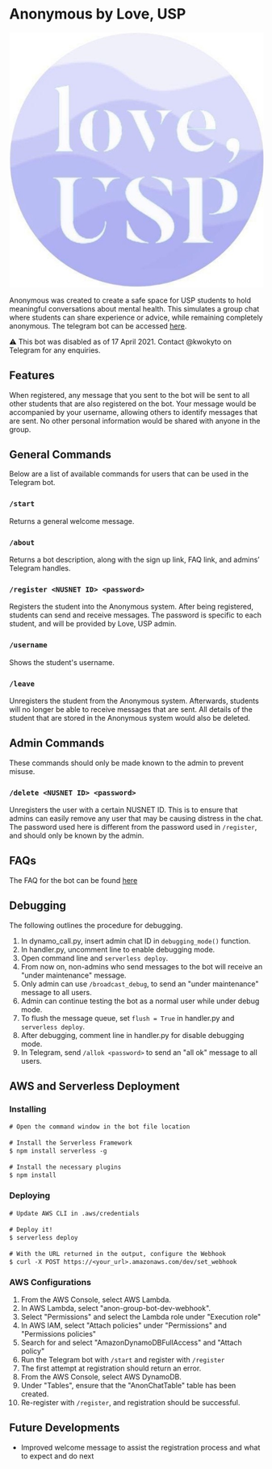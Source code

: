 # Anonymous by Love, USP

![anonymous logo](anonymous_profile_pic.jpg)

Anonymous was created to create a safe space for USP students to hold meaningful conversations about mental health.
This simulates a group chat where students can share experience or advice, while remaining completely anonymous.
The telegram bot can be accessed [here](https://telegram.me/anongroupbetabot).

:warning: This bot was disabled as of 17 April 2021. Contact @kwokyto on Telegram for any enquiries.

## Features

When registered, any message that you sent to the bot will be sent to all other students that are also registered on the bot.
Your message would be accompanied by your username, allowing others to identify messages that are sent.
No other personal information would be shared with anyone in the group.

## General Commands

Below are a list of available commands for users that can be used in the Telegram bot.

### `/start`

Returns a general welcome message.

### `/about`

Returns a bot description, along with the sign up link, FAQ link, and admins’ Telegram handles.

### `/register <NUSNET ID> <password>`

Registers the student into the Anonymous system.
After being registered, students can send and receive messages.
The password is specific to each student, and will be provided by Love, USP admin.

### `/username`

Shows the student's username.

### `/leave`

Unregisters the student from the Anonymous system.
Afterwards, students will no longer be able to receive messages that are sent.
All details of the student that are stored in the Anonymous system would also be deleted.

## Admin Commands

These commands should only be made known to the admin to prevent misuse.

### `/delete <NUSNET ID> <password>`

Unregisters the user with a certain NUSNET ID.
This is to ensure that admins can easily remove any user that may be causing distress in the chat.
The password used here is different from the password used in `/register`, and should only be known by the admin.

## FAQs

The FAQ for the bot can be found [here](https://www.tinyurl.com/loveuspbotfaq "Love USP Bot FAQs")

## Debugging

The following outlines the procedure for debugging.

1. In dynamo_call.py, insert admin chat ID in `debugging_mode()` function.
2. In handler.py, uncomment line to enable debugging mode.
3. Open command line and `serverless deploy`.
4. From now on, non-admins who send messages to the bot will receive an "under maintenance" message.
5. Only admin can use `/broadcast_debug`, to send an "under maintenance" message to all users.
6. Admin can continue testing the bot as a normal user while under debug mode.
7. To flush the message queue, set `flush = True` in handler.py and `serverless deploy`.
8. After debugging, comment line in handler.py for disable debugging mode.
9. In Telegram, send `/allok <password>` to send an "all ok" message to all users.

## AWS and Serverless Deployment

### Installing

```lang-none
# Open the command window in the bot file location

# Install the Serverless Framework
$ npm install serverless -g

# Install the necessary plugins
$ npm install
```

### Deploying

```lang-none
# Update AWS CLI in .aws/credentials

# Deploy it!
$ serverless deploy

# With the URL returned in the output, configure the Webhook
$ curl -X POST https://<your_url>.amazonaws.com/dev/set_webhook
```

### AWS Configurations

1. From the AWS Console, select AWS Lambda.
2. In AWS Lambda, select "anon-group-bot-dev-webhook".
3. Select "Permissions" and select the Lambda role under "Execution role"
4. In AWS IAM, select "Attach policies" under "Permissions" and "Permissions policies"
5. Search for and select "AmazonDynamoDBFullAccess" and "Attach policy"
6. Run the Telegram bot with `/start` and register with `/register`
7. The first attempt at registration should return an error.
8. From the AWS Console, select AWS DynamoDB.
9. Under "Tables", ensure that the "AnonChatTable" table has been created.
10. Re-register with `/register`, and registration should be successful.

## Future Developments

- Improved welcome message to assist the registration process and what to expect and do next
